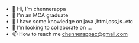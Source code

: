 - 👋 Hi, I’m chennerappa
- 👀 I’m an MCA graduate
- 🌱 I have some knowledge on java ,html,css,js..etc
- 💞️ I’m looking to collaborate on ...
- 📫 How to reach me chennerappac@gmail.com
  

<!---
chennerappa/chennerappa is a ✨ special ✨ repository because its `README.md` (this file) appears on your GitHub profile.
You can click the Preview link to take a look at your changes.
--->
